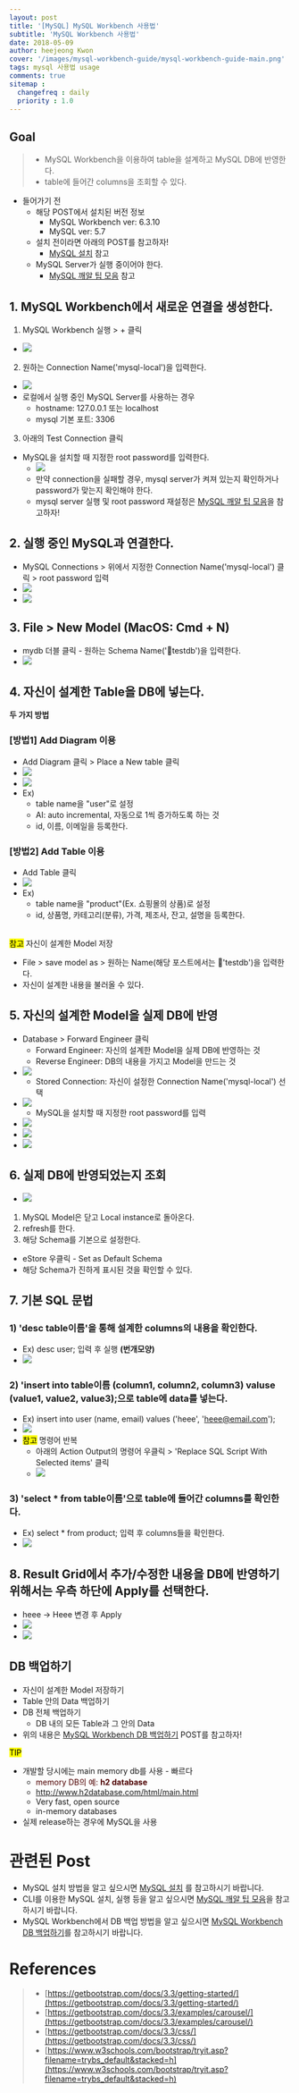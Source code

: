 ```yaml
---
layout: post
title: '[MySQL] MySQL Workbench 사용법'
subtitle: 'MySQL Workbench 사용법'
date: 2018-05-09
author: heejeong Kwon
cover: '/images/mysql-workbench-guide/mysql-workbench-guide-main.png'
tags: mysql 사용법 usage
comments: true
sitemap :
  changefreq : daily
  priority : 1.0
---
```



## Goal
> - MySQL Workbench을 이용하여 table을 설계하고 MySQL DB에 반영한다.
> - table에 들어간 columns을 조회할 수 있다.

* 들어가기 전
  * 해당 POST에서 설치된 버전 정보 
    * MySQL Workbench ver: 6.3.10
    * MySQL ver: 5.7
  * 설치 전이라면 아래의 POST를 참고하자!
    * [MySQL 설치](https://gmlwjd9405.github.io/2018/05/09/mysql-download.html) 참고 
  * MySQL Server가 실행 중이어야 한다.
    * [MySQL 깨알 팁 모음](https://gmlwjd9405.github.io/2018/12/23/mysql-tips.html) 참고 

## 1. MySQL Workbench에서 새로운 연결을 생성한다.
1. MySQL Workbench 실행 > + 클릭 
* ![](/images/mysql-workbench-guide/mac-guide1.png)
2. 원하는 Connection Name('mysql-local')을 입력한다.
* ![](/images/mysql-workbench-guide/mac-guide2.png)
* 로컬에서 실행 중인 MySQL Server를 사용하는 경우
  * hostname: 127.0.0.1 또는 localhost
  * mysql 기본 포트: 3306
3. 아래의 Test Connection 클릭 
* MySQL을 설치할 때 지정한 root password를 입력한다.
  * ![](/images/mysql-workbench-guide/mac-guide3.png)
  * 만약 connection을 실패할 경우, mysql server가 켜져 있는지 확인하거나 password가 맞는지 확인해야 한다.
  * mysql server 실행 및 root password 재설정은 [MySQL 깨알 팁 모음](https://gmlwjd9405.github.io/2018/12/23/mysql-tips.html)을 참고하자!

## 2. 실행 중인 MySQL과 연결한다.
* MySQL Connections > 위에서 지정한 Connection Name('mysql-local') 클릭 > root password 입력
* ![](/images/mysql-workbench-guide/mac-guide4.png)
* ![](/images/mysql-workbench-guide/mac-guide5.png)

## 3. File > New Model (MacOS: Cmd + N)
* mydb 더블 클릭 - 원하는 Schema Name('testdb')을 입력한다.
* ![](/images/mysql-workbench-guide/mac-guide6-0.png)

## 4. 자신이 설계한 Table을 DB에 넣는다.
**두 가지 방법**

### [방법1] Add Diagram 이용
* Add Diagram 클릭 > Place a New table 클릭 
* ![](/images/mysql-workbench-guide/mac-guide7-1-0.png)
* ![](/images/mysql-workbench-guide/mac-guide7-2.png)
* Ex)
  * table name을 "user"로 설정
  * AI: auto incremental, 자동으로 1씩 증가하도록 하는 것
  * id, 이름, 이메일을 등록한다.

### [방법2] Add Table 이용
* Add Table 클릭
* ![](/images/mysql-workbench-guide/mac-guide8.png)
* Ex)
  * table name을 "product"(Ex. 쇼핑몰의 상품)로 설정
  * id, 상품명, 카테고리(분류), 가격, 제조사, 잔고, 설명을 등록한다.

<br><mark>참고</mark> 자신이 설계한 Model 저장 
<!-- * ![](/images/mysql-workbench-guide/mac-guide9-1.png) -->
<!-- * ![](/images/mysql-workbench-guide/mac-guide9-2.png) -->
* File > save model as > 원하는 Name(해당  포스트에서는 'testdb')을 입력한다.
* 자신이 설계한 내용을 불러올 수 있다.

## 5. 자신의 설계한 Model을 실제 DB에 반영 
* Database > Forward Engineer 클릭
  * Forward Engineer: 자신의 설계한 Model을 실제 DB에 반영하는 것
  * Reverse Engineer: DB의 내용을 가지고 Model을 만드는 것 
* ![](/images/mysql-workbench-guide/mac-guide10-1.png)
  * Stored Connection: 자신이 설정한 Connection Name('mysql-local') 선택 
* ![](/images/mysql-workbench-guide/mac-guide10-2.png)
  * MySQL을 설치할 때 지정한 root password를 입력
* ![](/images/mysql-workbench-guide/mac-guide10-3.png)
* ![](/images/mysql-workbench-guide/mac-guide10-4.png)
* ![](/images/mysql-workbench-guide/mac-guide10-5.png)

## 6. 실제 DB에 반영되었는지 조회
* ![](/images/mysql-workbench-guide/mac-guide11.png) 

1. MySQL Model은 닫고 Local instance로 돌아온다.
2. refresh를 한다.
3. 해당 Schema를 기본으로 설정한다.
  * eStore 우클릭 - Set as Default Schema
  * 해당 Schema가 진하게 표시된 것을 확인할 수 있다.

## 7. 기본 SQL 문법
### 1) 'desc table이름'을 통해 설계한 columns의 내용을 확인한다.
* Ex) desc user; 입력 후 실행 **(번개모양)**
* ![](/images/mysql-workbench-guide/mac-guide12-1-0.png) 

### 2) 'insert into table이름 (column1, column2, column3) valuse (value1, value2, value3);으로 table에 data를 넣는다.
* Ex) insert into user (name, email) values ('heee', 'heee@email.com');
* ![](/images/mysql-workbench-guide/mac-guide12-2.png) 
* <mark>참고</mark> 명령어 반복
  * 아래의 Action Output의 명령어 우클릭 > 'Replace SQL Script With Selected items' 클릭
  * ![](/images/mysql-workbench-guide/mac-guide13.png) 

### 3) 'select * from table이름'으로 table에 들어간 columns를 확인한다.
* Ex) select * from product; 입력 후 columns들을 확인한다.
* ![](/images/mysql-workbench-guide/mac-guide12-3.png)


## 8. Result Grid에서 추가/수정한 내용을 DB에 반영하기 위해서는 우측 하단에 Apply를 선택한다.
* heee -> Heee 변경 후 Apply
* ![](/images/mysql-workbench-guide/mac-guide14-1-0.png) 
* ![](/images/mysql-workbench-guide/mac-guide14-2.png)


## DB 백업하기
* 자신이 설계한 Model 저장하기
* Table 안의 Data 백업하기
* DB 전체 백업하기 
  * DB 내의 모든 Table과 그 안의 Data
* 위의 내용은 [MySQL Workbench DB 백업하기](https://gmlwjd9405.github.io/2018/12/28/mysql-workbench-guide-db-backup.html) POST를 참고하자!


<mark>TIP</mark>  
* 개발할 당시에는 main memory db를 사용 - 빠르다
  * <span style="color:#4d0000">memory DB의 예: **h2 database**</span>  
  * http://www.h2database.com/html/main.html
  * Very fast, open source
  * in-memory databases
* 실제 release하는 경우에 MySQL을 사용



# 관련된 Post
* MySQL 설치 방법을 알고 싶으시면 [MySQL 설치](https://gmlwjd9405.github.io/2018/05/09/mysql-download.html) 를 참고하시기 바랍니다.
* CLI를 이용한 MySQL 설치, 실행 등을 알고 싶으시면 [MySQL 깨알 팁 모음](https://gmlwjd9405.github.io/2018/12/23/mysql-tips.html)을 참고하시기 바랍니다.
* MySQL Workbench에서 DB 백업 방법을 알고 싶으시면 [MySQL Workbench DB 백업하기](https://gmlwjd9405.github.io/2018/12/28/mysql-workbench-guide-db-backup.html)를 참고하시기 바랍니다.


# References
> - [https://getbootstrap.com/docs/3.3/getting-started/](https://getbootstrap.com/docs/3.3/getting-started/)
> - [https://getbootstrap.com/docs/3.3/examples/carousel/](https://getbootstrap.com/docs/3.3/examples/carousel/)
> - [https://getbootstrap.com/docs/3.3/css/](https://getbootstrap.com/docs/3.3/css/)
> - [https://www.w3schools.com/bootstrap/tryit.asp?filename=trybs_default&stacked=h](https://www.w3schools.com/bootstrap/tryit.asp?filename=trybs_default&stacked=h)
